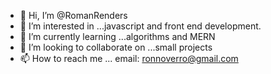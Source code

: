 - 👋 Hi, I’m @RomanRenders
- 👀 I’m interested in ...javascript and front end development.
- 🌱 I’m currently learning ...algorithms and MERN
- 💞️ I’m looking to collaborate on ...small projects
- 📫 How to reach me ... email: ronnoverro@gmail.com

<!---
RomanRenders/RomanRenders is a ✨ special ✨ repository because its `README.md` (this file) appears on your GitHub profile.
You can click the Preview link to take a look at your changes.
--->
